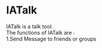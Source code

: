 # IATalk

IATalk is a talk tool.  
The functions of  IATalk are :  
1.Send Message to friends or groups
